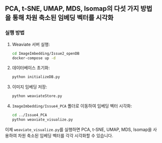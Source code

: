 ## PCA, t-SNE, UMAP, MDS, Isomap의 다섯 가지 방법을 통해 차원 축소된 임베딩 벡터를 시각화

### 실행 방법

1. Weaviate 서버 실행:
    ```sh
    cd ImageImbedding/Issue2_openDB
    docker-compose up -d
    ```

2. 데이터베이스 초기화:
    ```sh
    python initializeDB.py
    ```

3. 이미지 임베딩 저장:
    ```sh
    python weaviateStore.py
    ```

4. `ImageImbedding/Issue4_PCA` 폴더로 이동하여 임베딩 벡터 시각화:
    ```sh
    cd ../Issue4_PCA
    python weaviate_visualize.py
    ```

이제 `weaviate_visualize.py`를 실행하면 PCA, t-SNE, UMAP, MDS, Isomap을 사용하여 차원 축소된 임베딩 벡터를 각각 시각화할 수 있습니다.